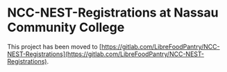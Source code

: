 # NCC-NEST-Registrations at Nassau Community College 



This project has been moved to [https://gitlab.com/LibreFoodPantry/NCC-NEST-Registrations](https://gitlab.com/LibreFoodPantry/NCC-NEST-Registrations).